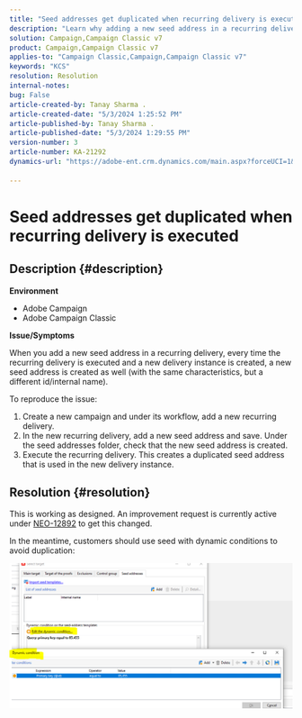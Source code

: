 ```yaml
---
title: "Seed addresses get duplicated when recurring delivery is executed"
description: "Learn why adding a new seed address in a recurring delivery creates a duplicate seed address."
solution: Campaign,Campaign Classic v7
product: Campaign,Campaign Classic v7
applies-to: "Campaign Classic,Campaign,Campaign Classic v7"
keywords: "KCS"
resolution: Resolution
internal-notes: 
bug: False
article-created-by: Tanay Sharma .
article-created-date: "5/3/2024 1:25:52 PM"
article-published-by: Tanay Sharma .
article-published-date: "5/3/2024 1:29:55 PM"
version-number: 3
article-number: KA-21292
dynamics-url: "https://adobe-ent.crm.dynamics.com/main.aspx?forceUCI=1&pagetype=entityrecord&etn=knowledgearticle&id=c1dfd3a3-5009-ef11-9f8a-6045bd026dc7"

---
```

# Seed addresses get duplicated when recurring delivery is executed

## Description {#description}


<b>Environment</b>

- Adobe Campaign
- Adobe Campaign Classic


<b>Issue/Symptoms</b>

When you add a new seed address in a recurring delivery, every time the recurring delivery is executed and a new delivery instance is created, a new seed address is created as well (with the same characteristics, but a different id/internal name).

To reproduce the issue:

1. Create a new campaign and under its workflow, add a new recurring delivery.
2. In the new recurring delivery, add a new seed address and save. Under the seed addresses folder, check that the new seed address is created.
3. Execute the recurring delivery. This creates a duplicated seed address that is used in the new delivery instance.



## Resolution {#resolution}


This is working as designed. An improvement request is currently active under [NEO-12892](https://jira.corp.adobe.com/browse/NEO-12892) to get this changed.

In the meantime, customers should use seed with dynamic conditions to avoid duplication:

![](assets/83cc65a7-329b-ed11-aad1-6045bd006ce9.png)
